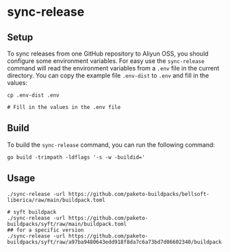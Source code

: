 # sync-release

## Setup

To sync releases from one GitHub repository to Aliyun OSS, you should configure some environment variables. For easy use the
`sync-release` command will read the environment variables from a `.env` file in the current directory. You can copy the example
file `.env-dist` to `.env` and fill in the values:

```shell
cp .env-dist .env

# Fill in the values in the .env file
```

## Build

To build the `sync-release` command, you can run the following command:

```shell
go build -trimpath -ldflags '-s -w -buildid='
```

## Usage

```shell
./sync-release -url https://github.com/paketo-buildpacks/bellsoft-liberica/raw/main/buildpack.toml

# syft buildpack
./sync-release -url https://github.com/paketo-buildpacks/syft/raw/main/buildpack.toml
## for a specific version
./sync-release -url https://github.com/paketo-buildpacks/syft/raw/a97ba9480643edd918f8da7c6a73bd7d06602340/buildpack.toml
```
